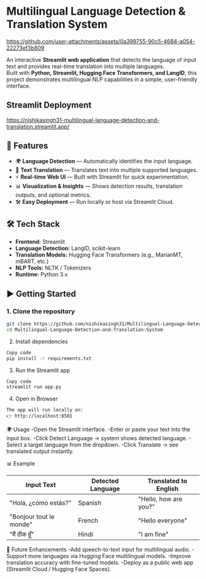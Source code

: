# Multilingual Language Detection & Translation System

https://github.com/user-attachments/assets/0a399755-90c5-4684-a054-22273ef3b809

An interactive **Streamlit web application** that detects the language of input text and provides real-time translation into multiple languages.  
Built with **Python, Streamlit, Hugging Face Transformers, and LangID**, this project demonstrates multilingual NLP capabilities in a simple, user-friendly interface.

## Streamlit Deployment
https://nishikasingh31-multilingual-language-detection-and-translation.streamlit.app/

## 🚀 Features
- 🌍 **Language Detection** — Automatically identifies the input language.  
- 🔄 **Text Translation** — Translates text into multiple supported languages.  
- ⚡ **Real-time Web UI** — Built with Streamlit for quick experimentation.  
- 📊 **Visualization & Insights** — Shows detection results, translation outputs, and optional metrics.  
- 🛠️ **Easy Deployment** — Run locally or host via Streamlit Cloud.  

## 🛠️ Tech Stack
- **Frontend:** Streamlit  
- **Language Detection:** LangID, scikit-learn  
- **Translation Models:** Hugging Face Transformers (e.g., MarianMT, mBART, etc.)  
- **NLP Tools:** NLTK / Tokenizers  
- **Runtime:** Python 3.x  

## ▶️ Getting Started

### 1. Clone the repository
```bash
git clone https://github.com/nishikasingh31/Multilingual-Language-Detection-and-Translation-System.git
cd Multilingual-Language-Detection-and-Translation-System
```
2. Install dependencies
```bash
Copy code
pip install -r requirements.txt
```
3. Run the Streamlit app
```bash
Copy code
streamlit run app.py
```
4. Open in Browser
```
The app will run locally on:
👉 http://localhost:8501
```
🌍 Usage
-Open the Streamlit interface.
-Enter or paste your text into the input box.
-Click Detect Language → system shows detected language.
-Select a target language from the dropdown.
-Click Translate → see translated output instantly.

📊 Example

| Input Text               | Detected Language | Translated to English |
|--------------------------|-----------------|----------------------|
| "Hola, ¿cómo estás?"     | Spanish         | "Hello, how are you?" |
| "Bonjour tout le monde"  | French          | "Hello everyone"      |
| "मैं ठीक हूँ"             | Hindi           | "I am fine"           |

🚧 Future Enhancements
-Add speech-to-text input for multilingual audio.
-Support more languages via Hugging Face multilingual models.
-Improve translation accuracy with fine-tuned models.
-Deploy as a public web app (Streamlit Cloud / Hugging Face Spaces).
